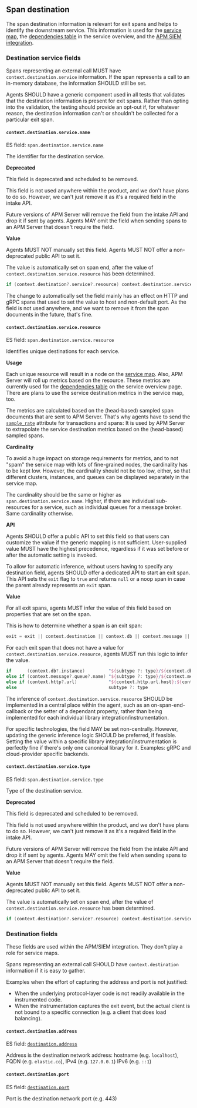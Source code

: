 ## Span destination

The span destination information is relevant for exit spans and helps to identify the downstream service.
This information is used for the [service map](https://www.elastic.co/guide/en/kibana/current/service-maps.html),
the [dependencies table](https://www.elastic.co/guide/en/kibana/current/service-overview.html#service-span-duration) in the service overview,
and the [APM SIEM integration](https://www.elastic.co/blog/elastic-apm-7-6-0-released).

### Destination service fields

Spans representing an external call MUST have `context.destination.service` information.
If the span represents a call to an in-memory database, the information SHOULD still be set.

Agents SHOULD have a generic component used in all tests that validates that the destination information is present for exit spans.
Rather than opting into the validation, the testing should provide an opt-out if,
for whatever reason, the destination information can't or shouldn't be collected for a particular exit span.

#### `context.destination.service.name`

ES field: `span.destination.service.name`

The identifier for the destination service.

**Deprecated**

This field is deprecated and scheduled to be removed.

This field is not used anywhere within the product,
and we don't have plans to do so.
However, we can't just remove it as it's a required field in the intake API.

Future versions of APM Server will remove the field from the intake API and drop it if sent by agents.
Agents MAY omit the field when sending spans to an APM Server that doesn't require the field.

**Value**

Agents MUST NOT manually set this field.
Agents MUST NOT offer a non-deprecated public API to set it.

The value is automatically set on span end, after the value of `context.destination.service.resource` has been determined.
```groovy
if (context.destination?.service?.resource) context.destination.service.name = subtype ?: type
```

The change to automatically set the field mainly has an effect on HTTP and gRPC spans that used to set the value to host and non-default port.
As the field is not used anywhere, and we want to remove it from the span documents in the future, that's fine.

#### `context.destination.service.resource`

ES field: `span.destination.service.resource`

Identifies unique destinations for each service.

**Usage**

Each unique resource will result in a node on the [service map](https://www.elastic.co/guide/en/kibana/current/service-maps.html).
Also, APM Server will roll up metrics based on the resource.
These metrics are currently used for the [dependencies table](https://www.elastic.co/guide/en/kibana/current/service-overview.html#service-span-duration)
on the service overview page.
There are plans to use the service destination metrics in the service map, too.

The metrics are calculated based on the (head-based) sampled span documents that are sent to APM Server.
That's why agents have to send the [`sample_rate`](tracing-sampling.md#effect-on-metrics)
attribute for transactions and spans:
It is used by APM Server to extrapolate the service destination metrics based on the (head-based) sampled spans.

**Cardinality**

To avoid a huge impact on storage requirements for metrics,
and to not "spam" the service map with lots of fine-grained nodes,
the cardinality has to be kept low.
However, the cardinality should not be too low, either,
so that different clusters, instances, and queues can be displayed separately in the service map.

The cardinality should be the same or higher as `span.destination.service.name`.
Higher, if there are individual sub-resources for a service, such as individual queues for a message broker.
Same cardinality otherwise.

**API**

Agents SHOULD offer a public API to set this field so that users can customize the value if the generic mapping is not sufficient.
User-supplied value MUST have the highest precedence, regardless if it was set before or after the automatic setting is invoked.

To allow for automatic inference,
without users having to specify any destination field,
agents SHOULD offer a dedicated API to start an exit span.
This API sets the `exit` flag to `true` and returns `null` or a noop span in case the parent already represents an `exit` span.

**Value**

For all exit spans,
agents MUST infer the value of this field based on properties that are set on the span.

This is how to determine whether a span is an exit span:
```groovy
exit = exit || context.destination || context.db || context.message || context.http
```

For each exit span that does not have a value for `context.destination.service.resource`,
agents MUST run this logic to infer the value.
```groovy
if      (context.db?.instance)         "${subtype ?: type}/${context.db?.instance}"
else if (context.message?.queue?.name) "${subtype ?: type}/${context.message.queue.name}"
else if (context.http?.url)            "${context.http.url.host}:${context.http.url.port}"
else                                   subtype ?: type
```

The inference of `context.destination.service.resource` SHOULD be implemented in a central place within the agent,
such as an on-span-end-callback or the setter of a dependant property,
rather than being implemented for each individual library integration/instrumentation.

For specific technologies, the field MAY be set non-centrally.
However, updating the generic inference logic SHOULD be preferred, if feasible.
Setting the value within a specific library integration/instrumentation is perfectly fine if there's only one canonical library for it.
Examples: gRPC and cloud-provider specific backends.

#### `context.destination.service.type`

ES field: `span.destination.service.type`

Type of the destination service.

**Deprecated**

This field is deprecated and scheduled to be removed.

This field is not used anywhere within the product,
and we don't have plans to do so.
However, we can't just remove it as it's a required field in the intake API.

Future versions of APM Server will remove the field from the intake API and drop it if sent by agents.
Agents MAY omit the field when sending spans to an APM Server that doesn't require the field.

**Value**

Agents MUST NOT manually set this field.
Agents MUST NOT offer a non-deprecated public API to set it.

The value is automatically set on span end, after the value of `context.destination.service.resource` has been determined.
```groovy
if (context.destination?.service?.resource) context.destination.service.type = type
```

### Destination fields

These fields are used within the APM/SIEM integration.
They don't play a role for service maps.

Spans representing an external call SHOULD have `context.destination` information if it is easy to gather.

Examples when the effort of capturing the address and port is not justified:
* When the underlying protocol-layer code is not readily available in the instrumented code.
* When the instrumentation captures the exit event,
  but the actual client is not bound to a specific connection (e.g. a client that does load balancing).

#### `context.destination.address`

ES field: [`destination.address`](https://www.elastic.co/guide/en/ecs/current/ecs-destination.html#_destination_field_details)

Address is the destination network address: hostname (e.g. `localhost`), FQDN (e.g. `elastic.co`), IPv4 (e.g. `127.0.0.1`) IPv6 (e.g. `::1`)

#### `context.destination.port`

ES field: [`destination.port`](https://www.elastic.co/guide/en/ecs/current/ecs-destination.html#_destination_field_details)

Port is the destination network port (e.g. 443)
